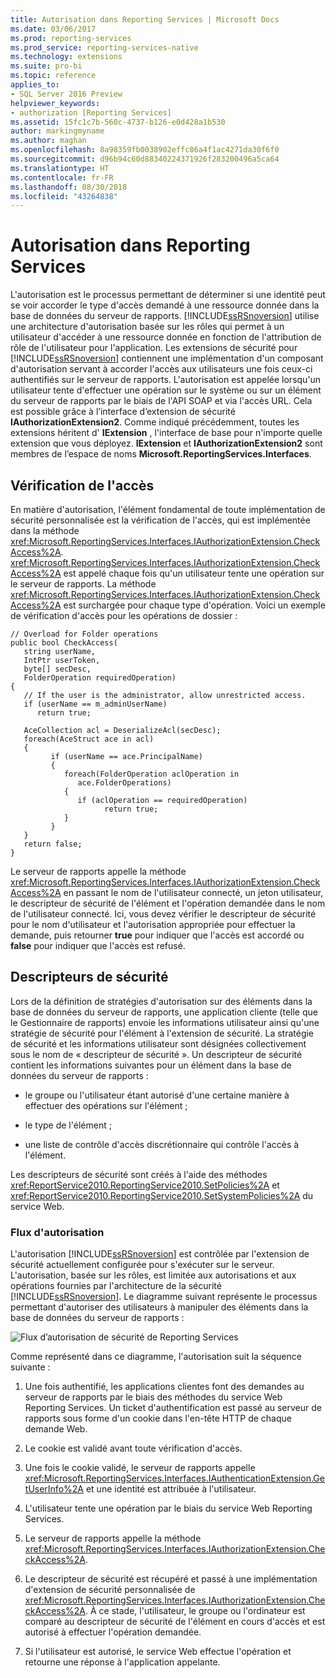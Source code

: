 ```yaml
---
title: Autorisation dans Reporting Services | Microsoft Docs
ms.date: 03/06/2017
ms.prod: reporting-services
ms.prod_service: reporting-services-native
ms.technology: extensions
ms.suite: pro-bi
ms.topic: reference
applies_to:
- SQL Server 2016 Preview
helpviewer_keywords:
- authorization [Reporting Services]
ms.assetid: 15fc1c7b-560c-4737-b126-e0d428a1b530
author: markingmyname
ms.author: maghan
ms.openlocfilehash: 8a98359fb0038902effc86a4f1ac4271da30f6f0
ms.sourcegitcommit: d96b94c60d88340224371926f283200496a5ca64
ms.translationtype: HT
ms.contentlocale: fr-FR
ms.lasthandoff: 08/30/2018
ms.locfileid: "43264838"
---
```

# <a name="authorization-in-reporting-services"></a>Autorisation dans Reporting Services
  L'autorisation est le processus permettant de déterminer si une identité peut se voir accorder le type d'accès demandé à une ressource donnée dans la base de données du serveur de rapports. [!INCLUDE[ssRSnoversion](../../../includes/ssrsnoversion-md.md)] utilise une architecture d'autorisation basée sur les rôles qui permet à un utilisateur d'accéder à une ressource donnée en fonction de l'attribution de rôle de l'utilisateur pour l'application. Les extensions de sécurité pour [!INCLUDE[ssRSnoversion](../../../includes/ssrsnoversion-md.md)] contiennent une implémentation d'un composant d'autorisation servant à accorder l'accès aux utilisateurs une fois ceux-ci authentifiés sur le serveur de rapports. L'autorisation est appelée lorsqu'un utilisateur tente d'effectuer une opération sur le système ou sur un élément du serveur de rapports par le biais de l'API SOAP et via l'accès URL. Cela est possible grâce à l’interface d’extension de sécurité **IAuthorizationExtension2**. Comme indiqué précédemment, toutes les extensions héritent d' **IExtension** , l'interface de base pour n'importe quelle extension que vous déployez. **IExtension** et **IAuthorizationExtension2** sont membres de l’espace de noms **Microsoft.ReportingServices.Interfaces**.  
  
## <a name="checking-access"></a>Vérification de l'accès  
 En matière d'autorisation, l'élément fondamental de toute implémentation de sécurité personnalisée est la vérification de l'accès, qui est implémentée dans la méthode <xref:Microsoft.ReportingServices.Interfaces.IAuthorizationExtension.CheckAccess%2A>. <xref:Microsoft.ReportingServices.Interfaces.IAuthorizationExtension.CheckAccess%2A> est appelé chaque fois qu'un utilisateur tente une opération sur le serveur de rapports. La méthode <xref:Microsoft.ReportingServices.Interfaces.IAuthorizationExtension.CheckAccess%2A> est surchargée pour chaque type d'opération. Voici un exemple de vérification d'accès pour les opérations de dossier :  
  
```  
// Overload for Folder operations  
public bool CheckAccess(  
   string userName,   
   IntPtr userToken,   
   byte[] secDesc,   
   FolderOperation requiredOperation)  
{  
   // If the user is the administrator, allow unrestricted access.  
   if (userName == m_adminUserName)   
      return true;  
  
   AceCollection acl = DeserializeAcl(secDesc);  
   foreach(AceStruct ace in acl)  
   {  
         if (userName == ace.PrincipalName)  
         {  
            foreach(FolderOperation aclOperation in   
               ace.FolderOperations)  
            {  
               if (aclOperation == requiredOperation)  
                     return true;  
            }  
         }  
   }  
   return false;  
}  
```  
  
 Le serveur de rapports appelle la méthode <xref:Microsoft.ReportingServices.Interfaces.IAuthorizationExtension.CheckAccess%2A> en passant le nom de l'utilisateur connecté, un jeton utilisateur, le descripteur de sécurité de l'élément et l'opération demandée dans le nom de l'utilisateur connecté. Ici, vous devez vérifier le descripteur de sécurité pour le nom d'utilisateur et l'autorisation appropriée pour effectuer la demande, puis retourner **true** pour indiquer que l'accès est accordé ou **false** pour indiquer que l'accès est refusé.  
  
## <a name="security-descriptors"></a>Descripteurs de sécurité  
 Lors de la définition de stratégies d'autorisation sur des éléments dans la base de données du serveur de rapports, une application cliente (telle que le Gestionnaire de rapports) envoie les informations utilisateur ainsi qu'une stratégie de sécurité pour l'élément à l'extension de sécurité. La stratégie de sécurité et les informations utilisateur sont désignées collectivement sous le nom de « descripteur de sécurité ». Un descripteur de sécurité contient les informations suivantes pour un élément dans la base de données du serveur de rapports :  
  
-   le groupe ou l'utilisateur étant autorisé d'une certaine manière à effectuer des opérations sur l'élément ;  
  
-   le type de l'élément ;  
  
-   une liste de contrôle d'accès discrétionnaire qui contrôle l'accès à l'élément.  
  
 Les descripteurs de sécurité sont créés à l'aide des méthodes <xref:ReportService2010.ReportingService2010.SetPolicies%2A> et <xref:ReportService2010.ReportingService2010.SetSystemPolicies%2A> du service Web.  
  
### <a name="authorization-flow"></a>Flux d'autorisation  
 L'autorisation [!INCLUDE[ssRSnoversion](../../../includes/ssrsnoversion-md.md)] est contrôlée par l'extension de sécurité actuellement configurée pour s'exécuter sur le serveur. L'autorisation, basée sur les rôles, est limitée aux autorisations et aux opérations fournies par l'architecture de la sécurité [!INCLUDE[ssRSnoversion](../../../includes/ssrsnoversion-md.md)]. Le diagramme suivant représente le processus permettant d'autoriser des utilisateurs à manipuler des éléments dans la base de données du serveur de rapports :  
  
 ![Flux d’autorisation de sécurité de Reporting Services](../../../reporting-services/extensions/security-extension/media/rosettasecurityextensionauthorizationflow.gif "Flux d’autorisation de sécurité de Reporting Services")  
  
 Comme représenté dans ce diagramme, l'autorisation suit la séquence suivante :  
  
1.  Une fois authentifié, les applications clientes font des demandes au serveur de rapports par le biais des méthodes du service Web Reporting Services. Un ticket d'authentification est passé au serveur de rapports sous forme d'un cookie dans l'en-tête HTTP de chaque demande Web.  
  
2.  Le cookie est validé avant toute vérification d'accès.  
  
3.  Une fois le cookie validé, le serveur de rapports appelle <xref:Microsoft.ReportingServices.Interfaces.IAuthenticationExtension.GetUserInfo%2A> et une identité est attribuée à l'utilisateur.  
  
4.  L'utilisateur tente une opération par le biais du service Web Reporting Services.  
  
5.  Le serveur de rapports appelle la méthode <xref:Microsoft.ReportingServices.Interfaces.IAuthorizationExtension.CheckAccess%2A>.  
  
6.  Le descripteur de sécurité est récupéré et passé à une implémentation d'extension de sécurité personnalisée de <xref:Microsoft.ReportingServices.Interfaces.IAuthorizationExtension.CheckAccess%2A>. À ce stade, l'utilisateur, le groupe ou l'ordinateur est comparé au descripteur de sécurité de l'élément en cours d'accès et est autorisé à effectuer l'opération demandée.  
  
7.  Si l'utilisateur est autorisé, le service Web effectue l'opération et retourne une réponse à l'application appelante.  
  
  
